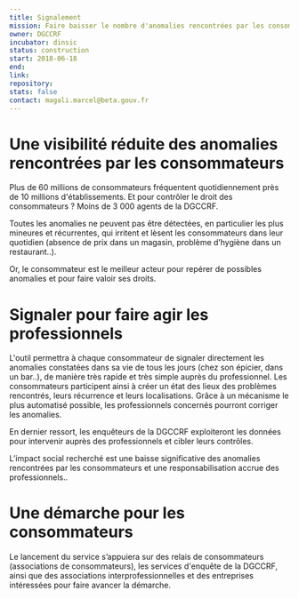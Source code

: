 ```yaml
---
title: Signalement
mission: Faire baisser le nombre d'anomalies rencontrées par les consommateurs
owner: DGCCRF
incubator: dinsic
status: construction
start: 2018-06-18
end:
link: 
repository: 
stats: false
contact: magali.marcel@beta.gouv.fr
---
```


Une visibilité réduite des anomalies rencontrées par les consommateurs
======================================================================

Plus de 60 millions de consommateurs fréquentent quotidiennement près de 10 millions d'établissements. Et pour contrôler le droit des consommateurs ? Moins de 3 000 agents de la DGCCRF. 

Toutes les anomalies ne peuvent pas être détectées, en particulier les plus mineures et récurrentes, qui irritent et lèsent les consommateurs dans leur quotidien (absence de prix dans un magasin, problème d’hygiène dans un restaurant..). 

Or, le consommateur est le meilleur acteur pour repérer de possibles anomalies et pour faire valoir ses droits.

Signaler pour faire agir les professionnels
===========================================

L'outil permettra à chaque consommateur de signaler directement les anomalies constatées dans sa vie de tous les jours (chez son épicier, dans un bar..), de manière très rapide et très simple auprès du professionnel. Les consommateurs participent ainsi à créer un état des lieux des problèmes rencontrés, leurs récurrence et leurs localisations. Grâce à un mécanisme le plus automatisé possible, les professionnels concernés pourront corriger les anomalies.

En dernier ressort, les enquêteurs de la DGCCRF exploiteront les données pour intervenir auprès des professionnels et cibler leurs contrôles.

L’impact social recherché est une baisse significative des anomalies rencontrées par les consommateurs et une responsabilisation accrue des professionnels..

Une démarche pour les consommateurs
===================================

Le lancement du service s’appuiera sur des relais de consommateurs (associations de consommateurs), les services d'enquête de la DGCCRF, ainsi que des associations interprofessionnelles et des entreprises intéressées pour faire avancer la démarche.
